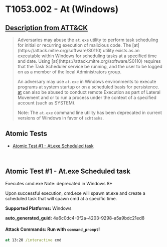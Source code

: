 # T1053.002 - At (Windows)
## [Description from ATT&CK](https://attack.mitre.org/techniques/T1053/002)
<blockquote>Adversaries may abuse the <code>at.exe</code> utility to perform task scheduling for initial or recurring execution of malicious code. The [at](https://attack.mitre.org/software/S0110) utility exists as an executable within Windows for scheduling tasks at a specified time and date. Using [at](https://attack.mitre.org/software/S0110) requires that the Task Scheduler service be running, and the user to be logged on as a member of the local Administrators group. 

An adversary may use <code>at.exe</code> in Windows environments to execute programs at system startup or on a scheduled basis for persistence. [at](https://attack.mitre.org/software/S0110) can also be abused to conduct remote Execution as part of Lateral Movement and or to run a process under the context of a specified account (such as SYSTEM).

Note: The <code>at.exe</code> command line utility has been deprecated in current versions of Windows in favor of <code>schtasks</code>.</blockquote>

## Atomic Tests

- [Atomic Test #1 - At.exe Scheduled task](#atomic-test-1---atexe-scheduled-task)


<br/>

## Atomic Test #1 - At.exe Scheduled task
Executes cmd.exe
Note: deprecated in Windows 8+

Upon successful execution, cmd.exe will spawn at.exe and create a scheduled task that will spawn cmd at a specific time.

**Supported Platforms:** Windows


**auto_generated_guid:** 4a6c0dc4-0f2a-4203-9298-a5a9bdc21ed8






#### Attack Commands: Run with `command_prompt`! 


```cmd
at 13:20 /interactive cmd
```






<br/>
